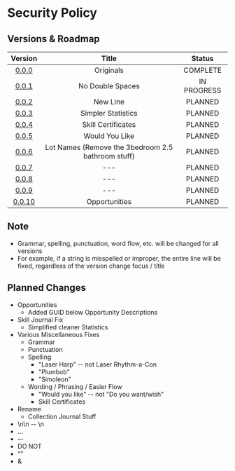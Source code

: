 # Security Policy

## Versions & Roadmap

|                            Version                            |                       Title                        |   Status    |
| :-----------------------------------------------------------: | :------------------------------------------------: | :---------: |
|  [0.0.0](https://github.com/aecyia/STBL/releases/tag/v0.0.0)  |                     Originals                      |  COMPLETE   |
|  [0.0.1](https://github.com/aecyia/STBL/releases/tag/v0.0.1)  |                  No Double Spaces                  | IN PROGRESS |
|  [0.0.2](https://github.com/aecyia/STBL/releases/tag/v0.0.2)  |                      New Line                      |   PLANNED   |
|  [0.0.3](https://github.com/aecyia/STBL/releases/tag/v0.0.3)  |                 Simpler Statistics                 |   PLANNED   |
|  [0.0.4](https://github.com/aecyia/STBL/releases/tag/v0.0.4)  |                 Skill Certificates                 |   PLANNED   |
|  [0.0.5](https://github.com/aecyia/STBL/releases/tag/v0.0.5)  |                   Would You Like                   |   PLANNED   |
|  [0.0.6](https://github.com/aecyia/STBL/releases/tag/v0.0.6)  | Lot Names (Remove the 3bedroom 2.5 bathroom stuff) |   PLANNED   |
|  [0.0.7](https://github.com/aecyia/STBL/releases/tag/v0.0.7)  |                        ---                         |   PLANNED   |
|  [0.0.8](https://github.com/aecyia/STBL/releases/tag/v0.0.8)  |                        ---                         |   PLANNED   |
|  [0.0.9](https://github.com/aecyia/STBL/releases/tag/v0.0.9)  |                        ---                         |   PLANNED   |
| [0.0.10](https://github.com/aecyia/STBL/releases/tag/v0.0.10) |                   Opportunities                    |   PLANNED   |

## Note

+ Grammar, spelling, punctuation, word flow, etc. will be changed for all versions
+ For example, if a string is misspelled or improper, the entire line will be fixed, regardless of the version change focus / title

## Planned Changes

+ Opportunities
	+ Added GUID below Opportunity Descriptions
+ Skill Journal Fix
	+ Simplified cleaner Statistics
+ Various Miscellaneous Fixes
	+ Grammar
	+ Punctuation
	+ Spelling
		+ "Laser Harp" -- not Laser Rhythm-a-Con
		+ "Plumbob"
		+ "Simoleon"
	+ Wording / Phrasing / Easier Flow
		+ "Would you like" -- not "Do you want/wish"
		+ Skill Certificates
+ Rename
	+ Collection Journal Stuff
+ \n\n -- \\n
+ …
+ –-
+ DO NOT
+ “”
+ &